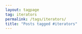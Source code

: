 ```yaml
---
layout: tagpage
tag: iterators
permalink: /tags/iterators/
title: "Posts tagged #iterators"
---
```

